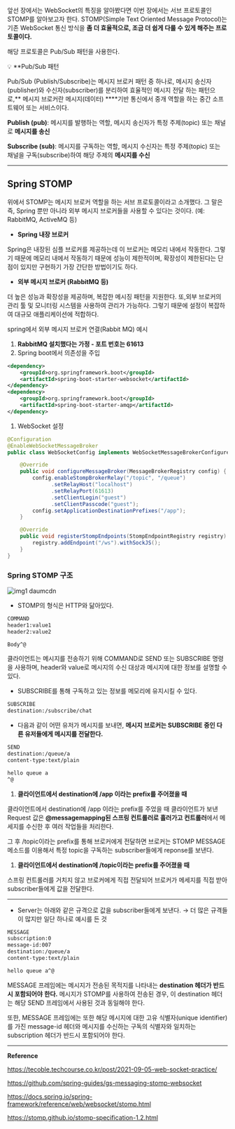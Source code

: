 앞선 장에서는 WebSocket의 특징을 알아봤다면 이번 장에서는 서브 프로토콜인 STOMP를 알아보고자 한다. STOMP(Simple Text Oriented Message Protocol)는 기존 WebSocket 통신 방식을 **좀 더 효율적으로, 조금 더 쉽게 다룰 수 있게 해주는 프로토콜이다.**

해당 프로토콜은 Pub/Sub 패턴을 사용한다.

<aside>
💡 **Pub/Sub 패턴

Pub/Sub (Publish/Subscribe)는 메시지 브로커 패턴 중 하나로, 메시지 송신자(publisher)와 수신자(subscriber)를 분리하여 효율적인 메시지 전달 하는 패턴으로,** 메시지 브로커란 메시지(데이터) ****기반 통신에서 중개 역할을 하는 중간 소프트웨어 또는 서비스이다.

**Publish (pub)**: 메시지를 발행하는 역할, 메시지 송신자가 특정 주제(topic) 또는 채널로 **메시지를 송신**

**Subscribe (sub)**: 메시지를 구독하는 역할, 메시지 수신자는 특정 주제(topic) 또는 채널을 구독(subscribe)하여 해당 주제의 **메시지를 수신**

</aside>

---

## Spring STOMP

위에서 STOMP는 메시지 브로커 역할을 하는 서브 프로토콜이라고 소개했다. 그 말은 즉, Spring 뿐만 아니라 외부 메시지 브로커들을 사용할 수 있다는 것이다. (예: RabbitMQ, ActiveMQ 등)

- **Spring 내장 브로커**

Spring은 내장된 심플 브로커를 제공하는데 이 브로커는 메모리 내에서 작동한다. 그렇기 때문에 메모리 내에서 작동하기 때문에 성능이 제한적이며, 확장성이 제한된다는 단점이 있지만 구현하기 가장 간단한 방법이기도 하다.

- **외부 메시지 브로커 (RabbitMQ 등)**

더 높은 성능과 확장성을 제공하며, 복잡한 메시징 패턴을 지원한다. 또,외부 브로커의 관리 툴 및 모니터링 시스템을 사용하여 관리가 가능하다. 그렇기 때문에 설정이 복잡하여 대규모 애플리케이션에 적합하다.

spring에서 외부 메시지 브로커 연결(Rabbit MQ) 예시

1. **RabbitMQ 설치했다는 가정 - 포트 번호는 61613**
2. Spring boot에서 의존성을 주입

```xml
<dependency>
    <groupId>org.springframework.boot</groupId>
    <artifactId>spring-boot-starter-websocket</artifactId>
</dependency>
<dependency>
    <groupId>org.springframework.boot</groupId>
    <artifactId>spring-boot-starter-amqp</artifactId>
</dependency>
```

1. WebSocket 설정

```java
@Configuration
@EnableWebSocketMessageBroker
public class WebSocketConfig implements WebSocketMessageBrokerConfigurer {

    @Override
    public void configureMessageBroker(MessageBrokerRegistry config) {
        config.enableStompBrokerRelay("/topic", "/queue")
              .setRelayHost("localhost")
              .setRelayPort(61613)
              .setClientLogin("guest")
              .setClientPasscode("guest");
        config.setApplicationDestinationPrefixes("/app");
    }

    @Override
    public void registerStompEndpoints(StompEndpointRegistry registry) {
        registry.addEndpoint("/ws").withSockJS();
    }
}
```

### **Spring STOMP 구조**

![img1 daumcdn](https://github.com/sungwooIsGood/Today-I-Learn/assets/98163632/7487ea7e-ecc6-4c95-9e02-b9c78fc55f51)


- STOMP의 형식은 HTTP와 닮아있다.

```bash
COMMAND
header1:value1
header2:value2

Body^@
```

클라이언트는 메시지를 전송하기 위해 COMMAND로 SEND 또는 SUBSCRIBE 명령을 사용하며, header와 value로 메시지의 수신 대상과 메시지에 대한 정보를 설명할 수 있다.

- SUBSCRIBE를 통해 구독하고 있는 정보를 메모리에 유지시킬 수 있다.

```bash
SUBSCRIBE
destination:/subscribe/chat
```

- 다음과 같이 어떤 유저가 메시지를 보내면, **메시지 브로커는 SUBSCRIBE 중인 다른 유저들에게 메시지를 전달한다.**

```bash
SEND
destination:/queue/a
content-type:text/plain

hello queue a
^@
```

1. **클라이언트에서 destination에 /app 이라는 prefix를 주어졌을 때**

클라이언트에서 destination에 /app 이라는 prefix를 주었을 때 클라이언트가 보낸 Request 값은 **@messagemapping된 스프링 컨트롤러로 흘러가고 컨트롤러**에서 메세지를 수신한 후 여러 작업들을 처리한다.

그 후 /topic이라는 prefix를 통해 브로커에게 전달하면 브로커는  STOMP MESSAGE 메소드를 이용해서 특정 topic을 구독하는 subscriber들에게 reponse를 보낸다.

1. **클라이언트에서 destination에 /topic이라는 prefix를 주어졌을 때**

스프링 컨트롤러를 거치지 않고 브로커에게 직접 전달되어 브로커가 메세지를 직접 받아 subscriber들에게 값을 전달한다.

---

- Server는 아래와 같은 규격으로 값을 subscriber들에게 보낸다. → 더 많은 규격들이 많지만 일단 하나로 예시를 든 것

```bash
MESSAGE
subscription:0
message-id:007
destination:/queue/a
content-type:text/plain

hello queue a^@
```

MESSAGE 프레임에는 메시지가 전송된 목적지를 나타내는 **destination 헤더가 반드시 포함되어야** **한다.** 메시지가 STOMP를 사용하여 전송된 경우, 이 destination 헤더는 해당 SEND 프레임에서 사용된 것과 동일해야 한다.

또한, MESSAGE 프레임에는 또한 해당 메시지에 대한 고유 식별자(unique identifier)를 가진 message-id 헤더와 메시지를 수신하는 구독의 식별자와 일치하는 subscription 헤더가 반드시 포함되어야 한다.

---

**Reference**

https://tecoble.techcourse.co.kr/post/2021-09-05-web-socket-practice/

https://github.com/spring-guides/gs-messaging-stomp-websocket

https://docs.spring.io/spring-framework/reference/web/websocket/stomp.html

https://stomp.github.io/stomp-specification-1.2.html

